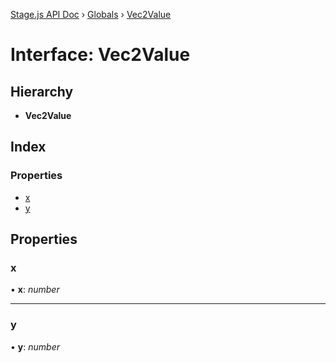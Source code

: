 [Stage.js API Doc](../README.md) › [Globals](../globals.md) › [Vec2Value](vec2value.md)

# Interface: Vec2Value

## Hierarchy

* **Vec2Value**

## Index

### Properties

* [x](vec2value.md#x)
* [y](vec2value.md#y)

## Properties

###  x

• **x**: *number*

___

###  y

• **y**: *number*
